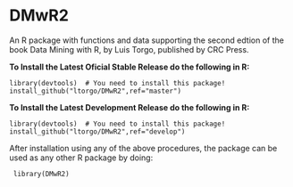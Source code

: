 # DMwR2

An R package with functions and data supporting the second edtion of the book Data Mining with R, by Luis Torgo, published by CRC Press.

**To Install the Latest Oficial Stable Release do the following in R:**

    library(devtools)  # You need to install this package!
    install_github("ltorgo/DMwR2",ref="master")

**To Install the Latest Development Release  do the following in R:**

    library(devtools)  # You need to install this package!
    install_github("ltorgo/DMwR2",ref="develop")



After installation using any of the above procedures, the package can be used as any other R package by doing:

     library(DMwR2)

